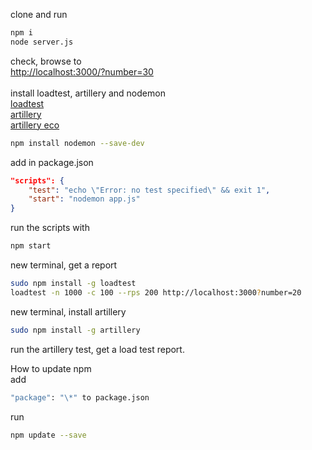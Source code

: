 clone and run<br>
```bash
npm i
node server.js

```
check, browse to<br>
[http://localhost:3000/?number=30](http://localhost:3000/?number=30)<br>
<br>
install loadtest, artillery and nodemon<br>
[loadtest](https://www.npmjs.com/package/loadtest)<br>
[artillery](https://www.npmjs.com/package/artillery)<br>
[artillery eco](https://ecologi.com/artilleryio)<br>

```bash
npm install nodemon --save-dev
```
add in package.json<br>

```json
"scripts": {
    "test": "echo \"Error: no test specified\" && exit 1",
    "start": "nodemon app.js"
}
```

run the scripts with
```bash
npm start
```

new terminal, get a report
```bash
sudo npm install -g loadtest
loadtest -n 1000 -c 100 --rps 200 http://localhost:3000?number=20
```

new terminal, install artillery
```bash
sudo npm install -g artillery
```
run the artillery test, get a load test report.<br>

How to update npm<br>
add
```bash
"package": "\*" to package.json
```
run 
```bash
npm update --save
```
